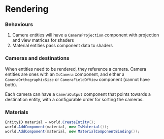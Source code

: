 # Rendering

### Behaviours
1. Camera entities will have a `CameraProjection` component with projection and view matrices for shaders
3. Material entities pass component data to shaders

### Cameras and destinations
When entities need to be rendered, they reference a camera. Camera entities are ones with an `IsCamera`
component, and either a `CameraOrthographicSize` or `CameraFieldOfView` component (cannot have both).

Each camera can have a `CameraOutput` component that points towards a destination entity, with a
configurable order for sorting the cameras.

### Materials
```cs
EntityID material = world.CreateEntity();
world.AddComponent(material, new IsMaterial());
world.AddComponent(material, new MaterialComponentBinding());
```

